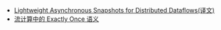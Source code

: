 * [Lightweight Asynchronous Snapshots for Distributed Dataflows(译文)](https://www.jianshu.com/p/dffb6fed9173)
* [流计算中的 Exactly Once 语义](https://blog.csdn.net/u010376788/article/details/95724945)

